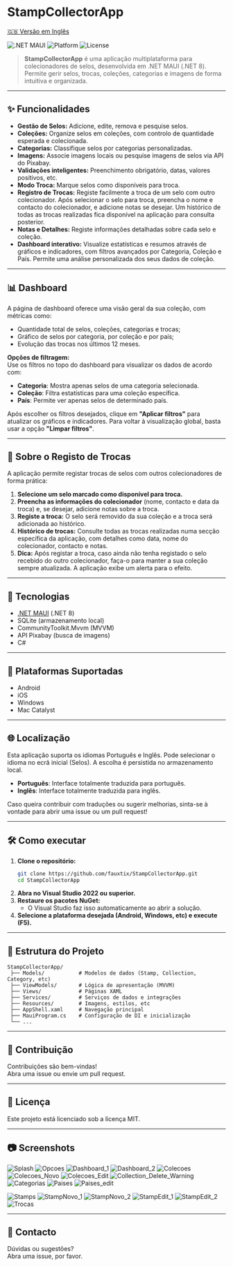 # StampCollectorApp

[🇬🇧 Versão em Inglês](./README.en.md)

![.NET MAUI](https://img.shields.io/badge/.NET%20MAUI-8.0-blueviolet)
![Platform](https://img.shields.io/badge/platforms-Android%20%7C%20iOS%20%7C%20Windows%20%7C%20Mac-informational)
![License](https://img.shields.io/badge/license-MIT-green)

> **StampCollectorApp** é uma aplicação multiplataforma para colecionadores de selos, desenvolvida em .NET MAUI (.NET 8). Permite gerir selos, trocas, coleções, categorias e imagens de forma intuitiva e organizada.

---

## ✨ Funcionalidades

- **Gestão de Selos:** Adicione, edite, remova e pesquise selos.
- **Coleções:** Organize selos em coleções, com controlo de quantidade esperada e colecionada.
- **Categorias:** Classifique selos por categorias personalizadas.
- **Imagens:** Associe imagens locais ou pesquise imagens de selos via API do Pixabay.
- **Validações inteligentes:** Preenchimento obrigatório, datas, valores positivos, etc.
- **Modo Troca:** Marque selos como disponíveis para troca.
- **Registro de Trocas:** Registe facilmente a troca de um selo com outro colecionador. Após selecionar o selo para troca, preencha o nome e contacto do colecionador, e adicione notas se desejar. Um histórico de todas as trocas realizadas fica disponível na aplicação para consulta posterior.
- **Notas e Detalhes:** Registe informações detalhadas sobre cada selo e coleção.
- **Dashboard interativo:** Visualize estatísticas e resumos através de gráficos e indicadores, com filtros avançados por Categoria, Coleção e País. Permite uma análise personalizada dos seus dados de coleção.

---

## 📊 Dashboard

A página de dashboard oferece uma visão geral da sua coleção, com métricas como:

- Quantidade total de selos, coleções, categorias e trocas;
- Gráfico de selos por categoria, por coleção e por país;
- Evolução das trocas nos últimos 12 meses.

**Opções de filtragem:**  
Use os filtros no topo do dashboard para visualizar os dados de acordo com:

- **Categoria**: Mostra apenas selos de uma categoria selecionada.
- **Coleção**: Filtra estatísticas para uma coleção específica.
- **País**: Permite ver apenas selos de determinado país.

Após escolher os filtros desejados, clique em **"Aplicar filtros"** para atualizar os gráficos e indicadores. Para voltar à visualização global, basta usar a opção **"Limpar filtros"**.

---
## 🔄 Sobre o Registo de Trocas

A aplicação permite registar trocas de selos com outros colecionadores de forma prática:

1. **Selecione um selo marcado como disponível para troca.**
2. **Preencha as informações do colecionador** (nome, contacto e data da troca) e, se desejar, adicione notas sobre a troca.
3. **Registe a troca:** O selo será removido da sua coleção e a troca será adicionada ao histórico.
4. **Histórico de trocas:** Consulte todas as trocas realizadas numa secção específica da aplicação, com detalhes como data, nome do colecionador, contacto e notas.
5. **Dica:** Após registar a troca, caso ainda não tenha registado o selo recebido do outro colecionador, faça-o para manter a sua coleção sempre atualizada. A aplicação exibe um alerta para o efeito.

---



## 🚀 Tecnologias

- [.NET MAUI](https://learn.microsoft.com/dotnet/maui/) (.NET 8)
- SQLite (armazenamento local)
- CommunityToolkit.Mvvm (MVVM)
- API Pixabay (busca de imagens)
- C#

---

## 📱 Plataformas Suportadas

- Android
- iOS
- Windows
- Mac Catalyst

---

## 🌐 Localização

Esta aplicação suporta os idiomas Português e Inglês. Pode selecionar o idioma no ecrã inicial (Selos). A escolha é persistida no armazenamento local.

- **Português**: Interface totalmente traduzida para português.
- **Inglês**: Interface totalmente traduzida para inglês.

Caso queira contribuir com traduções ou sugerir melhorias, sinta-se à vontade para abrir uma issue ou um pull request!

---

## 🛠️ Como executar

1. **Clone o repositório:**
   ```sh
   git clone https://github.com/fauxtix/StampCollectorApp.git
   cd StampCollectorApp
   ```
2. **Abra no Visual Studio 2022 ou superior.**
3. **Restaure os pacotes NuGet:**
   - O Visual Studio faz isso automaticamente ao abrir a solução.
4. **Selecione a plataforma desejada (Android, Windows, etc) e execute (F5).**

---

## 📂 Estrutura do Projeto

```
StampCollectorApp/
 ├── Models/           # Modelos de dados (Stamp, Collection, Category, etc)
 ├── ViewModels/       # Lógica de apresentação (MVVM)
 ├── Views/            # Páginas XAML
 ├── Services/         # Serviços de dados e integrações
 ├── Resources/        # Imagens, estilos, etc
 ├── AppShell.xaml     # Navegação principal
 ├── MauiProgram.cs    # Configuração de DI e inicialização
 └── ...
```

---

## 📝 Contribuição

Contribuições são bem-vindas!  
Abra uma issue ou envie um pull request.

---

## 📄 Licença

Este projeto está licenciado sob a licença MIT.

---

## 📷 Screenshots

![Splash](https://github.com/user-attachments/assets/792e9004-a1d5-41bf-bbf2-967da12d2570)
![Opcoes](https://github.com/user-attachments/assets/35373060-f11e-455e-83be-e9ffea3b0157)
![Dashboard_1](https://github.com/user-attachments/assets/ae624f08-24f7-48a3-b6a2-7381b200b207)
![Dashboard_2](https://github.com/user-attachments/assets/80423a0b-2dd8-4aeb-9596-b7b32604aabd)
![Colecoes](https://github.com/user-attachments/assets/32db104d-9c9d-45ed-aa2c-292cea31f685)
![Colecoes_Novo](https://github.com/user-attachments/assets/1a197a80-081f-4f8e-883c-3b8b0a147cc9)
![Colecoes_Edit](https://github.com/user-attachments/assets/dcbc9ed7-bbe2-4a47-9af5-496780c6105c)
![Collection_Delete_Warning](https://github.com/user-attachments/assets/c3cc9a55-a0e2-4dc0-ab1b-56f631c53a1e)
![Categorias](https://github.com/user-attachments/assets/8b58450e-3914-424d-ad39-1f7e2172c92c)
![Paises](https://github.com/user-attachments/assets/a032b801-34ff-4c94-afb0-4e368ff988a9)
![Paises_edit](https://github.com/user-attachments/assets/74a08561-5142-468c-8300-f4853accc49d)

![Stamps](https://github.com/user-attachments/assets/ec95d70a-5d12-446e-a7d1-61c087f36dd1)
![StampNovo_1](https://github.com/user-attachments/assets/25cbfa60-8815-4d95-80a2-8f54d024674b)
![StampNovo_2](https://github.com/user-attachments/assets/41b5eeaf-e707-4ff3-8171-5940341c5fe3)
![StampEdit_1](https://github.com/user-attachments/assets/cdf87ec8-7ea2-498d-bfa8-dde24992b48e)
![StampEdit_2](https://github.com/user-attachments/assets/7ae1cb65-6abf-4464-9b87-910d3fa7885a)
![Trocas](https://github.com/user-attachments/assets/425ec19d-6e45-434b-b8e3-72694213beea)


---

## 🤝 Contacto

Dúvidas ou sugestões?  
Abra uma issue, por favor.
